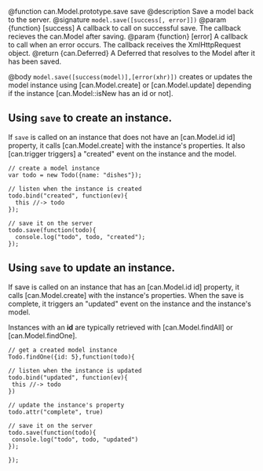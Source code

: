 @function can.Model.prototype.save save
@description Save a model back to the server.
@signature `model.save([success[, error]])`
@param {function} [success] A callback to call on successful save. The callback recieves
the can.Model after saving.
@param {function} [error] A callback to call when an error occurs. The callback receives the
XmlHttpRequest object.
@return {can.Deferred} A Deferred that resolves to the Model after it has been saved.

@body
`model.save([success(model)],[error(xhr)])` creates or updates
the model instance using [can.Model.create] or
[can.Model.update] depending if the instance
[can.Model::isNew has an id or not].

## Using `save` to create an instance.

If `save` is called on an instance that does not have
an [can.Model.id id] property, it calls [can.Model.create]
with the instance's properties.  It also [can.trigger triggers]
a "created" event on the instance and the model.

    // create a model instance
    var todo = new Todo({name: "dishes"});

    // listen when the instance is created
    todo.bind("created", function(ev){
      this //-> todo
    });

    // save it on the server
    todo.save(function(todo){
      console.log("todo", todo, "created");
    });

## Using `save` to update an instance.

If save is called on an instance that has
an [can.Model.id id] property, it calls [can.Model.create]
with the instance's properties.  When the save is complete,
it triggers an "updated" event on the instance and the instance's model.

Instances with an
__id__ are typically retrieved with [can.Model.findAll] or
[can.Model.findOne].


    // get a created model instance
    Todo.findOne({id: 5},function(todo){

    // listen when the instance is updated
    todo.bind("updated", function(ev){
     this //-> todo
    })

    // update the instance's property
    todo.attr("complete", true)

    // save it on the server
    todo.save(function(todo){
     console.log("todo", todo, "updated")
    });

    });